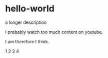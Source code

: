# hello-world
a longer description

I probably watch too much content on youtube. 

I am therefore I think.

1
2
3
4
